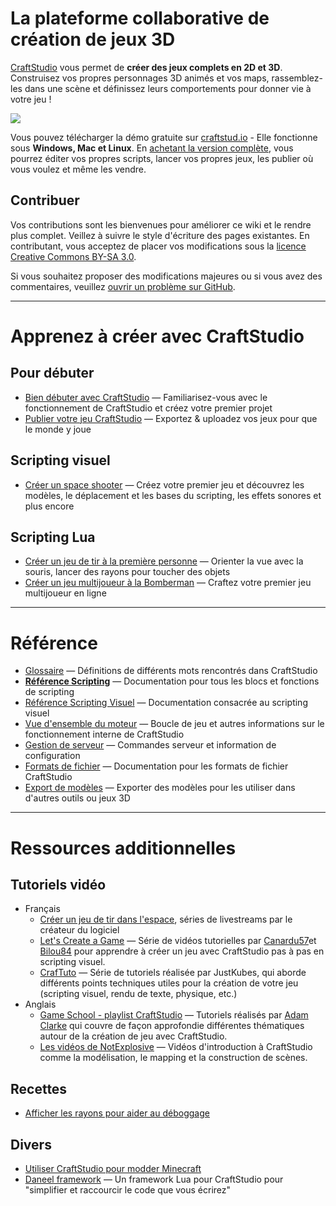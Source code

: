 # La plateforme collaborative de création de jeux 3D

[CraftStudio](http://craftstud.io/) vous permet de **créer des jeux complets en 2D et 3D**. Construisez vos propres personnages 3D animés et vos maps, rassemblez-les dans une scène et définissez leurs comportements pour donner vie à votre jeu !

![](public/images/DoomsdayCarrotRampageMainMenuScene.png)

Vous pouvez télécharger la démo gratuite sur [craftstud.io](http://craftstud.io/) - Elle fonctionne sous **Windows, Mac et Linux**. En [achetant la version complète](http://craftstud.io/purchase), vous pourrez éditer vos propres scripts, lancer vos propres jeux, les publier où vous voulez et même les vendre.

## Contribuer

Vos contributions sont les bienvenues pour améliorer ce wiki et le rendre plus complet. Veillez à suivre le style d'écriture des pages existantes. En contributant, vous acceptez de placer vos modifications sous la [licence Creative Commons BY-SA 3.0](http://creativecommons.org/licenses/by-sa/3.0/).

Si vous souhaitez proposer des modifications majeures ou si vous avez des commentaires, veuillez [ouvrir un problème sur GitHub](https://github.com/elisee/craftstudio-wiki/issues).

----

# Apprenez à créer avec CraftStudio

## Pour débuter

  * [Bien débuter avec CraftStudio](Tutorials/Introduction.md) — Familiarisez-vous avec le fonctionnement de CraftStudio et créez votre premier projet
  * [Publier votre jeu CraftStudio](Tutorials/Publishing.md) — Exportez & uploadez vos jeux pour que le monde y joue

## Scripting visuel

  * [Créer un space shooter](Tutorials/Space_shooter.md) — Créez votre premier jeu et découvrez les modèles, le déplacement et les bases du scripting, les effets sonores et plus encore

## Scripting Lua

  * [Créer un jeu de tir à la première personne](Tutorials/FPS.md) — Orienter la vue avec la souris, lancer des rayons pour toucher des objets
  * [Créer un jeu multijoueur à la Bomberman](Tutorials/Blast_Turtles.md) — Craftez votre premier jeu multijoueur en ligne

----

# Référence

  * [Glossaire](Reference/Glossary.md) — Définitions de différents mots rencontrés dans CraftStudio
  * **[Référence Scripting](Reference/Scripting.md)** — Documentation pour tous les blocs et fonctions de scripting
  * [Référence Scripting Visuel](Reference/Visual_Scripting.md) — Documentation consacrée au scripting visuel
  * [Vue d'ensemble du moteur](Reference/Engine.md) — Boucle de jeu et autres informations sur le fonctionnement interne de CraftStudio
  * [Gestion de serveur](Reference/Server.md) — Commandes serveur et information de configuration
  * [Formats de fichier](Reference/File_formats.md) — Documentation pour les formats de fichier CraftStudio
  * [Export de modèles](Reference/Model_Export.md) — Exporter des modèles pour les utiliser dans d'autres outils ou jeux 3D

----

# Ressources additionnelles

## Tutoriels vidéo

  * Français
    * [Créer un jeu de tir dans l'espace](https://www.youtube.com/playlist?list=PLxa0hV7Yb3zeJKkM-unMrVwMxBFOlIEEr), séries de livestreams par le créateur du logiciel
    * [Let's Create a Game](http://www.youtube.com/playlist?list=PLkZeDm0F2axthFxsbrH9ruh4w4gxXU-dS) — Série de vidéos tutorielles par [Canardu57](https://twitter.com/Canardu57)et [Bilou84](https://twitter.com/bilou844) pour apprendre à créer un jeu avec CraftStudio pas à pas en scripting visuel.
    * [CrafTuto](http://www.youtube.com/playlist?list=PL5N-b9uoxkBb-vV_h-sbn2CEf_2idY97E) — Série de tutoriels réalisée par JustKubes, qui aborde différents points techniques utiles pour la création de votre jeu (scripting visuel, rendu de texte, physique, etc.)
  * Anglais
    * [Game School - playlist CraftStudio](http://www.youtube.com/playlist?list=PL41iJfA2iBPF-Y5o7rvQeCWC6LAnktmGF) — Tutoriels réalisés par [Adam Clarke](http://twitter.com/thecommonpeople) qui couvre de façon approfondie différentes thématiques autour de la création de jeu avec CraftStudio.
    * [Les vidéos de NotExplosive](http://www.youtube.com/playlist?list=PL0WSCHfZ9lu-eSRb-tk5A6e7ag0k9f_A5) — Vidéos d'introduction à CraftStudio comme la modélisation, le mapping et la construction de scènes.

## Recettes

 * [Afficher les rayons pour aider au déboggage](http://www.forum.craftstudio.fr/threads/mini-tuto-afficher-les-rays.2502/#post-7227)

## Divers

  * [Utiliser CraftStudio pour modder Minecraft](Minecraft.md)
  * [Daneel framework](https://github.com/florentpoujol/Daneel) — Un framework Lua pour CraftStudio pour "simplifier et raccourcir le code que vous écrirez"
